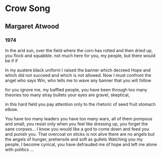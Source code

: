 # Crow Song
## Margaret Atwood
### 1974

In the arid sun, over the field
where the corn has rotted and then
dried up, you flock and squabble.
not much here for you, my people,
but there would be
if
if

In my austere black uniform
I raised the banner
which decreed Hope
and which did not succeed
and which is not allowed.
Now I must confront the angel
who says Win,
who tells me to wave any banner
that you will follow

for you ignore me, my
baffled people, you have been through
too many theories
too many stray bullets
your eyes are gravel, skeptical,

in this hard field 
you pay attention only
to the rhetoric of seed
fruit stomach elbow.

You have too many leaders
you have too many wars,
all of them pompous and small,
you resist only when you feel
like dressing up,
you forget the sane corpses…
I know you would like a god
to come down and feed you
and punish you. That overcoat
on sticks is not alive
		 	there are no angels
but the angels of hunger,
prehensile and soft as gullets
			     Watching you
my people, I become cynical,
you have defrauded me of hope
and left me alone with politics …
